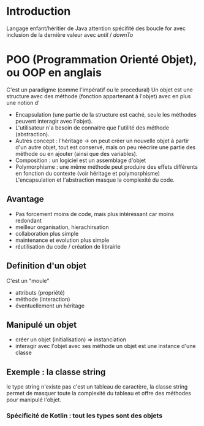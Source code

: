 # Introduction
Langage enfant/héritier de Java
attention spécifité des boucle for avec inclusion de la dernière valeur avec *until* / *downTo*
# POO (Programmation Orienté Objet), ou OOP en anglais
C'est un paradigme (comme l'impératif ou le procedural)
Un objet est une structure avec des méthode (fonction appartenant à l'objet) avec en plus une notion d'
- Encapsulation (une partie de la structure est caché, seule les méthodes peuvent interagir avec l'objet). 
- L'utilisateur n'a besoin de connaitre que l'utilité des méthode (abstraction). 
- Autres concept : l'héritage -> on peut créer un nouvelle objet à partir d'un autre objet, tout est conservé, mais on peu réécrire une partie des méthode ou en ajouter (ainsi que des variables).
- Composition : un logiciel est un assemblage d'objet
- Polymorphisme : une même méthode peut produire des effets différents en fonction du contexte (voir héritage et polymorphisme)
L'encapsulation et l'abstraction masque la complexité du code.
## Avantage
- Pas forcement moins de code, mais plus intéressant car moins redondant
- meilleur organisation, hierachirsation
- collaboration plus simple
- maintenance et evolution plus simple
- réutilisation du code / création de librairie
## Definition d'un objet
C'est un "moule"
- attributs (propriété)
- méthode (interaction)
- éventuellement un héritage
## Manipulé un objet
- créer un objet (initialisation) => instanciation
- interagir avec l'objet avec ses méthode
un objet est une instance d'une classe
## Exemple : la classe string
le type string n'existe pas c'est un tableau de caractère, la classe string permet de masquer toute la complexité du tableau et offre des méthodes pour manipulé l'objet.
### Spécificité de Kotlin : tout les types sont des objets
